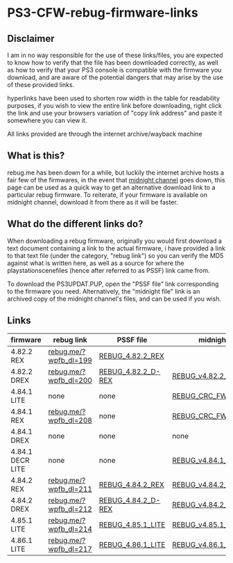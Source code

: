# PS3-CFW-rebug-firmware-links

## Disclaimer
I am in no way responsible for the use of these links/files, 
you are expected to know how to verify that the file has been downloaded correctly,
as well as how to verify that your PS3 console is compatible with the firmware you download,
and are aware of the potential dangers that may arise by the use of these provided links. <br>

hyperlinks have been used to shorten row width in the table for readability purposes, if you wish to view the entire link before downloading,
right click the link and use your browsers variation of "copy link address" and paste it somewhere you can view it.

All links provided are through the internet archive/wayback machine

## What is this?
rebug.me has been down for a while, but luckily the internet archive hosts a fair few of the firmwares, 
in the event that [midnight channel](https://archive.midnightchannel.net/SonyPS/Firmware/?cat=rebug) goes down,
this page can be used as a quick way to get an alternative download link to a particular rebug firmware.
To reiterate, if your firmware is available on midnight channel, download it from there as it will be faster.

## What do the different links do?
When downloading a rebug firmware, originally you would first download a text document containing a link to the actual firmware,
i have provided a link to that text file (under the category, "rebug link") so you can verify the MD5 against what is written here, as well as a source for where the playstationscenefiles (hence after referred to as PSSF) link came from.

To download the PS3UPDAT.PUP, open the "PSSF file" link corresponding to the firmware you need.
Alternatively, the "midnight file" link is an archived copy of the midnight channel's files, and can be used if you wish.

## Links

|firmware | rebug link | PSSF file | midnight file | MD5 |
|---------|------------|-----------|---------------|-----|
| 4.82.2 REX | [rebug.me/?wpfb_dl=199](https://web.archive.org/web/20181122171014mp_/https://rebug.me/?wpfb_dl=199) | [REBUG_4.82.2_REX](https://web.archive.org/web/20201114044503/https://playstationscenefiles.com/rebug/REBUG_4.82.2_REX_PS3UPDAT_6eead68f81a66502294fd329d4087106.PUP) |  | 6eead68f81a66502294fd329d4087106 |
| 4.82.2 DREX | [rebug.me/?wpfb_dl=200](https://web.archive.org/web/20181122171434mp_/https://rebug.me/?wpfb_dl=200) | [REBUG_4.82.2_D-REX](https://web.archive.org/web/20191110013639/https://playstationscenefiles.com/rebug/REBUG_4.82.2_D-REX_PS3UPDAT_655b332089cb7a493a22c64c5d93858e.PUP) | [REBUG_v4.82.2_RE](https://web.archive.org/web/20210414045854/https://archive.midnightchannel.net/SonyPS/Firmware/download/655b332089cb7a493a22c64c5d93858e/REBUG_CRC[0450a03a]_FW[v4.82.2_RE]_PS3UPDAT.PUP) | 655b332089cb7a493a22c64c5d93858e |
| 4.84.1 LITE | none | none | [REBUG_CRC_FW_v4.84.1_LE](https://web.archive.org/web/20210414050347/https://archive.midnightchannel.net/SonyPS/Firmware/download/b1d9d99e7134aa8ba4b5c4ca6d4cf257/REBUG_CRC[df430815]_FW[v4.84.1_LE]_PS3UPDAT.PUP) | b1d9d99e7134aa8ba4b5c4ca6d4cf257 |
| 4.84.1 REX | [rebug.me/?wpfb_dl=208](https://web.archive.org/web/20191203061231mp_/https://rebug.me/?wpfb_dl=208) | none | [REBUG_CRC_FW_v4.84.1_RE](https://web.archive.org/web/20210414045626/https://archive.midnightchannel.net/SonyPS/Firmware/download/8b68282425665fd4453b8ae14839d876/REBUG_CRC[a6cdccdf]_FW[v4.84.1_RE]_PS3UPDAT.PUP) | 8b68282425665fd4453b8ae14839d876 |
| 4.84.1 DREX | none | none | none | none |
| 4.84.1 DECR LITE | none | none | [REBUG_v4.84.1_DECRE_LE](https://web.archive.org/web/20210414050014/https://archive.midnightchannel.net/SonyPS/Firmware/download/340c5705487904f92284f1a41b7d927d/REBUG_CRC[0162bf59]_FW[v4.84.1_DECR_LE]_PS3UPDAT.PUP) | 340c5705487904f92284f1a41b7d927d |
| 4.84.2 REX | [rebug.me/?wpfb_dl=211](https://web.archive.org/web/20190612022418mp_/https://rebug.me/?wpfb_dl=211) | [REBUG_4.84.2_REX](https://web.archive.org/web/20201031062437/https://playstationscenefiles.com/rebug/REBUG_4.84.2_REX_0835d81e3c581f3bdfdfbe86fca5e192_PS3UPDAT.PUP) | [REBUG_v4.84.2_RE](https://web.archive.org/web/20210414050113/https://archive.midnightchannel.net/SonyPS/Firmware/download/0835d81e3c581f3bdfdfbe86fca5e192/REBUG_CRC[8b9287fc]_FW[v4.84.2_RE]_PS3UPDAT.PUP) | 0835d81e3c581f3bdfdfbe86fca5e192 |
| 4.84.2 DREX | [rebug.me/?wpfb_dl=212](https://web.archive.org/web/20200703123047/https://rebug.me/?wpfb_dl=212) | [REBUG_4.84.2_D-REX](https://web.archive.org/web/20201031062347/https://playstationscenefiles.com/rebug/REBUG_4.84.2_D-REX_9211252d41841461c6299bfad48fa7f1_PS3UPDAT.PUP) | [REBUG_v4.84.2_RE](https://web.archive.org/web/20210414045136/https://archive.midnightchannel.net/SonyPS/Firmware/download/9211252d41841461c6299bfad48fa7f1/REBUG_CRC[e34df8da]_FW[v4.84.2_RE]_PS3UPDAT.PUP) | 9211252d41841461c6299bfad48fa7f1 |
| 4.85.1 LITE | [rebug.me/?wpfb_dl=214](https://web.archive.org/web/20200526020544mp_/https://rebug.me/?wpfb_dl=214) | [REBUG_4.85.1_LITE](https://web.archive.org/web/20201031061854/https://playstationscenefiles.com/rebug/REBUG_4.85.1_LITE_55173e651a5aa10d9aab9127e6e79e25_PS3UPDAT.PUP) | [REBUG_v4.85.1_LE](https://web.archive.org/web/20210414050231/https://archive.midnightchannel.net/SonyPS/Firmware/download/55173e651a5aa10d9aab9127e6e79e25/REBUG_CRC[1419ea14]_FW[v4.85.1_LE]_PS3UPDAT.PUP) | 55173e651a5aa10d9aab9127e6e79e25 |
| 4.86.1 LITE | [rebug.me/?wpfb_dl=217](https://web.archive.org/web/20200629143130mp_/https://rebug.me/?wpfb_dl=217) | [REBUG_4.86.1_LITE](https://web.archive.org/web/20201007002023/https://playstationscenefiles.com/rebug/REBUG_4.86.1_LITE_a2c79919cafdbb50ccb5ee9589245380_PS3UPDAT.PUP) | [REBUG_v4.86.1_LE](https://web.archive.org/web/20210414045514/https://archive.midnightchannel.net/SonyPS/Firmware/download/a2c79919cafdbb50ccb5ee9589245380/REBUG_CRC[f0ef6997]_FW[v4.86.1_LE]_PS3UPDAT.PUP) | a2c79919cafdbb50ccb5ee9589245380 |